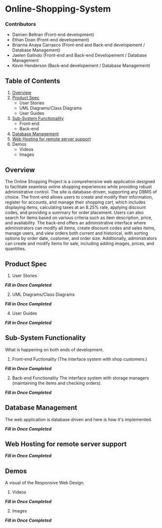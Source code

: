 # Online-Shopping-System

### Contributors
- Damien Beltran (Front-end development)
- Ethan Doan (Front-end developement)
- Brianna Anaya Carrasco (Front-end and Back-end developement / Database Management)
- Jaelen Galindo (Front-end and Back-end Developement / Database Management
- Kevin Henderson (Back-end developement / Database Management)

## Table of Contents
1. [Overview](#Overview)
2. [Product Spec](#Product-Spec)
    - User Stories
    - UML Diagrams/Class Diagrams
    - User Guides
3. [Sub-System Functionality](#Sub--System-Functionality)
    - Front-end
    - Back-end
4. [Database Management](#Database-Management)
5. [Web Hosting for remote server support](#Web-Hosting-for-remote-server-support)
6. Demos
    - Videos
    - Images

## Overview
The Online Shopping Project is a comprehensive web application designed to facilitate seamless online shopping experiences while providing robust administrative control. The site is database-driven, supporting any DBMS of choice. The front-end allows users to create and modify their information, register for accounts, and manage their shopping cart, which includes displaying items, calculating taxes at an 8.25% rate, applying discount codes, and providing a summary for order placement. Users can also search for items based on various criteria such as item description, price, and availability. The back-end offers an administrative interface where administrators can modify all items, create discount codes and sales items, manage users, and view orders both current and historical, with sorting options by order date, customer, and order size. Additionally, administrators can create and modify items for sale, including adding images, prices, and quantities.

## Product Spec
1. User Stories

*****Fill in Once Completed*****
   
2. UML Diagrams/Class Diagrams

*****Fill in Once Completed*****

4. User Guides

*****Fill in Once Completed*****

## Sub-System Functionality
What is happening on both ends of development.

1. Front-end Fuctionality (The interface system with shop customers.)

*****Fill in Once Completed*****

2. Back-end Functionality The interface system with storage managers (maintaining the items and checking orders).

*****Fill in Once Completed*****

## Database Management
The web application is database driven and here is how it's implemented.

*****Fill in Once Completed*****

## Web Hosting for remote server support

*****Fill in Once Completed*****

## Demos
A visual of the Responsive Web Design.

1. Videos

*****Fill in Once Completed*****

2. Images

*****Fill in Once Completed*****
